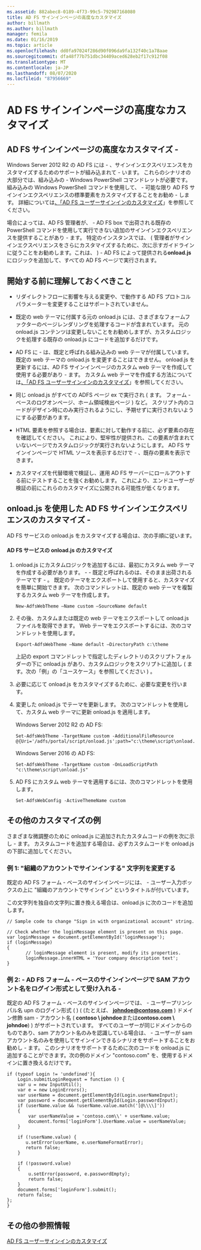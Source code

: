 ```yaml
---
ms.assetid: 882abec8-0189-4f73-99c5-792987168080
title: AD FS サインインページの高度なカスタマイズ
author: billmath
ms.author: billmath
manager: femila
ms.date: 01/16/2019
ms.topic: article
ms.openlocfilehash: dd0fa97024f286d90f096da9fa132f40c1a78aae
ms.sourcegitcommit: dfa48f77b751dbc34409aced628eb2f17c912f08
ms.translationtype: MT
ms.contentlocale: ja-JP
ms.lasthandoff: 08/07/2020
ms.locfileid: "87956669"
---
```

# <a name="advanced-customization-of-ad-fs-sign-in-pages"></a>AD FS サインインページの高度なカスタマイズ


## <a name="advanced-customization-of-ad-fs-sign-in-pages"></a>AD FS サインインページの高度なカスタマイズ \-
Windows Server 2012 R2 の AD FS には \- 、サインインエクスペリエンスをカスタマイズするためのサポートが組み込まれて \- います。 これらのシナリオの大部分では、組み込みの \- Windows PowerShell コマンドレットが必要です。  組み込みの Windows PowerShell コマンドを使用して、 \- 可能な限り AD FS サインインエクスペリエンスの標準要素をカスタマイズすることをお勧め \- します。  詳細については[、「AD FS ユーザーサインインのカスタマイズ](AD-FS-user-sign-in-customization.md)」を参照してください。

場合によっては、AD FS 管理者が、 \- AD FS box で出荷される既存の PowerShell コマンドを使用して実行できない追加のサインインエクスペリエンスを提供することがあり \- ます。 特定のインスタンスでは、 \( 管理者がサインインエクスペリエンスをさらにカスタマイズするために、次に示すガイドラインに従うことをお勧めします。これは、 \) \- AD FS によって提供される**onload.js**にロジックを追加して、すべての AD FS ページで実行されます。

## <a name="things-to-know-before-you-start"></a>開始する前に理解しておくべきこと

-   リダイレクトフローに影響を与える変更や、で動作する AD FS プロトコルパラメーターを変更することはサポートされていません。

-   既定の web テーマに付属する元の onload.js には、さまざまなフォームファクターのページレンダリングを処理するコードが含まれています。 元の onload.js コンテンツは変更しないことをお勧めしますが、カスタムロジックを処理する既存の onload.js にコードを追加するだけです。

-   AD FS に \- は、既定と呼ばれる組み込みの web テーマが付属しています。 既定の web テーマの onload.js を変更することはできません。 onload.js を更新するには、AD FS サインインページのカスタム web テーマを作成して使用する必要があり \- ます。  カスタム web テーマを作成する方法については[、「AD FS ユーザーサインインのカスタマイズ](AD-FS-user-sign-in-customization.md)」を参照してください。

-   同じ onload.js がすべての ADFS ページ ex で実行され \( ます。 フォーム \- ベースのログオンページ、ホーム領域検出ページ \) など。 スクリプト内のコードがデザイン時にのみ実行されるようにし、予期せずに実行されないようにする必要があります。

-   HTML 要素を参照する場合は、要素に対して動作する前に、必ず要素の存在を確認してください。 これにより、堅牢性が提供され、この要素が含まれていないページでカスタムロジックが実行されないようにします。 AD FS サインインページで HTML ソースを表示するだけで \- 、既存の要素を表示できます。

-   カスタマイズを代替環境で検証し、運用 AD FS サーバーにロールアウトする前にテストすることを強くお勧めします。 これにより、エンドユーザーが検証の前にこれらのカスタマイズに公開される可能性が低くなります。

## <a name="customizing-the-ad-fs-sign-in-experience-by-using-onloadjs"></a>onload.js を使用した AD FS サインインエクスペリエンスのカスタマイズ \-
AD FS サービスの onload.js をカスタマイズする場合は、次の手順に従います。

#### <a name="customizing-onloadjs-for-the-ad-fs-service"></a>AD FS サービスの onload.js のカスタマイズ

1.  onload.js にカスタムロジックを追加するには、最初にカスタム web テーマを作成する必要があります。 \- \- 既定と呼ばれるのは、そのまま出荷されるテーマです \- 。 既定のテーマをエクスポートして使用すると、カスタマイズを簡単に開始できます。 次のコマンドレットは、既定の web テーマを複製するカスタム web テーマを作成します。

    ```
    New-AdfsWebTheme –Name custom –SourceName default

    ```

2.  その後、カスタムまたは既定の web テーマをエクスポートして onload.js ファイルを取得できます。 Web テーマをエクスポートするには、次のコマンドレットを使用します。

    ```
    Export-AdfsWebTheme –Name default –DirectoryPath c:\theme

    ```

    上記の export コマンドレットで指定したディレクトリのスクリプトフォルダーの下に onload.js があり、カスタムロジックをスクリプトに追加し \( ます。次の「例」の「ユースケース」を参照してください \) 。

3.  必要に応じて onload.js をカスタマイズするために、必要な変更を行います。

4.  変更した onload.js でテーマを更新します。 次のコマンドレットを使用して、カスタム web テーマに更新 onload.js を適用します。

     Windows Server 2012 R2 の AD FS:

    ```
    Set-AdfsWebTheme -TargetName custom -AdditionalFileResource @{Uri='/adfs/portal/script/onload.js';path="c:\theme\script\onload.js"}

    ```
    Windows Server 2016 の AD FS:

     ```
    Set-AdfsWebTheme -TargetName custom -OnLoadScriptPath "c:\theme\script\onload.js"

    ```

5.  AD FS にカスタム web テーマを適用するには、次のコマンドレットを使用します。

    ```
    Set-AdfsWebConfig -ActiveThemeName custom
    ```

## <a name="additional-customization-examples"></a>その他のカスタマイズの例
さまざまな微調整のために onload.js に追加されたカスタムコードの例を次に示し \- ます。 カスタムコードを追加する場合は、必ずカスタムコードを onload.js の下部に追加してください。

### <a name="example-1-change-sign-in-with-organizational-account-string"></a>例 1: "組織のアカウントでサインインする" 文字列を変更する
既定の AD FS フォーム \- ベースのサインインページには、 \- ユーザー入力ボックスの上に "組織のアカウントでサインイン" というタイトルが付いています。

この文字列を独自の文字列に置き換える場合は、onload.js に次のコードを追加します。

```
// Sample code to change "Sign in with organizational account" string.

// Check whether the loginMessage element is present on this page.
var loginMessage = document.getElementById('loginMessage');
if (loginMessage)
{
       // loginMessage element is present, modify its properties.
       loginMessage.innerHTML = 'Your company description text';
}

```

### <a name="example-2-accept-sam-account-name-as-a-login-format-on-an-ad-fs-form-based-sign-in-page"></a>例 2: \- AD FS フォーム \- ベースのサインインページで SAM アカウント名をログイン形式として受け入れる \-
既定の AD FS フォーム \- ベースのサインインページでは、 \- ユーザープリンシパル名 upn のログイン形式 \( \) \( (たとえば、 <strong>johndoe@contoso.com</strong> \) ドメイン修飾 sam \- アカウント名 \( **contoso \\ johndoe**または**contoso.com \\ johndoe**) \) がサポートされています。 すべてのユーザーが同じドメインからのものであり、sam アカウント名のみを認識している場合は、 \- ユーザーが sam アカウント名のみを使用してサインインできるシナリオをサポートすることをお勧めし \- ます。 このシナリオをサポートするために次のコードを onload.js に追加することができます。次の例のドメイン "contoso.com" を、使用するドメインに置き換えるだけです。

```
if (typeof Login != 'undefined'){
    Login.submitLoginRequest = function () {
    var u = new InputUtil();
    var e = new LoginErrors();
    var userName = document.getElementById(Login.userNameInput);
    var password = document.getElementById(Login.passwordInput);
    if (userName.value && !userName.value.match('[@\\\\]'))
    {
        var userNameValue = 'contoso.com\\' + userName.value;
        document.forms['loginForm'].UserName.value = userNameValue;
    }

    if (!userName.value) {
       u.setError(userName, e.userNameFormatError);
       return false;
    }

    if (!password.value)
    {
        u.setError(password, e.passwordEmpty);
        return false;
    }
    document.forms['loginForm'].submit();
    return false;
};
}

```

## <a name="additional-references"></a>その他の参照情報
[AD FS ユーザーサインインのカスタマイズ](AD-FS-user-sign-in-customization.md)


